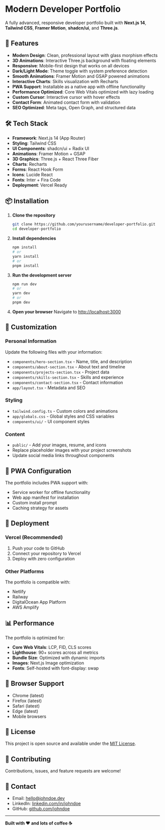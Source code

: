 # Modern Developer Portfolio

A fully advanced, responsive developer portfolio built with **Next.js 14**, **Tailwind CSS**, **Framer Motion**, **shadcn/ui**, and **Three.js**.

## 🚀 Features

- **Modern Design**: Clean, professional layout with glass morphism effects
- **3D Animations**: Interactive Three.js background with floating elements
- **Responsive**: Mobile-first design that works on all devices
- **Dark/Light Mode**: Theme toggle with system preference detection
- **Smooth Animations**: Framer Motion and GSAP powered animations
- **Interactive Charts**: Skills visualization with Recharts
- **PWA Support**: Installable as a native app with offline functionality
- **Performance Optimized**: Core Web Vitals optimized with lazy loading
- **Custom Cursor**: Interactive cursor with hover effects
- **Contact Form**: Animated contact form with validation
- **SEO Optimized**: Meta tags, Open Graph, and structured data

## 🛠️ Tech Stack

- **Framework**: Next.js 14 (App Router)
- **Styling**: Tailwind CSS
- **UI Components**: shadcn/ui + Radix UI
- **Animations**: Framer Motion + GSAP
- **3D Graphics**: Three.js + React Three Fiber
- **Charts**: Recharts
- **Forms**: React Hook Form
- **Icons**: Lucide React
- **Fonts**: Inter + Fira Code
- **Deployment**: Vercel Ready

## 📦 Installation

1. **Clone the repository**
   ```bash
   git clone https://github.com/yourusername/developer-portfolio.git
   cd developer-portfolio
   ```

2. **Install dependencies**
   ```bash
   npm install
   # or
   yarn install
   # or
   pnpm install
   ```

3. **Run the development server**
   ```bash
   npm run dev
   # or
   yarn dev
   # or
   pnpm dev
   ```

4. **Open your browser**
   Navigate to [http://localhost:3000](http://localhost:3000)

## 🎨 Customization

### Personal Information
Update the following files with your information:
- `components/hero-section.tsx` - Name, title, and description
- `components/about-section.tsx` - About text and timeline
- `components/projects-section.tsx` - Project data
- `components/skills-section.tsx` - Skills and experience
- `components/contact-section.tsx` - Contact information
- `app/layout.tsx` - Metadata and SEO

### Styling
- `tailwind.config.ts` - Custom colors and animations
- `app/globals.css` - Global styles and CSS variables
- `components/ui/` - UI component styles

### Content
- `public/` - Add your images, resume, and icons
- Replace placeholder images with your project screenshots
- Update social media links throughout components

## 📱 PWA Configuration

The portfolio includes PWA support with:
- Service worker for offline functionality
- Web app manifest for installation
- Custom install prompt
- Caching strategy for assets

## 🚀 Deployment

### Vercel (Recommended)
1. Push your code to GitHub
2. Connect your repository to Vercel
3. Deploy with zero configuration

### Other Platforms
The portfolio is compatible with:
- Netlify
- Railway
- DigitalOcean App Platform
- AWS Amplify

## 📊 Performance

The portfolio is optimized for:
- **Core Web Vitals**: LCP, FID, CLS scores
- **Lighthouse**: 90+ scores across all metrics
- **Bundle Size**: Optimized with dynamic imports
- **Images**: Next.js Image optimization
- **Fonts**: Self-hosted with font-display: swap

## 🎯 Browser Support

- Chrome (latest)
- Firefox (latest)
- Safari (latest)
- Edge (latest)
- Mobile browsers

## 📝 License

This project is open source and available under the [MIT License](LICENSE).

## 🤝 Contributing

Contributions, issues, and feature requests are welcome!

## 📧 Contact

- Email: hello@johndoe.dev
- LinkedIn: [linkedin.com/in/johndoe](https://linkedin.com/in/johndoe)
- GitHub: [github.com/johndoe](https://github.com/johndoe)

---

**Built with ❤️ and lots of coffee ☕**
